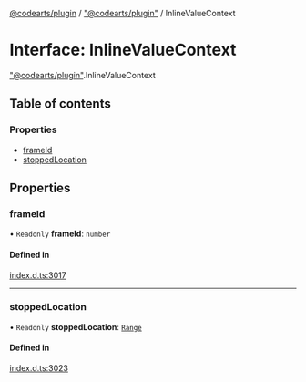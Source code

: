 [@codearts/plugin](../README.md) / ["@codearts/plugin"](../modules/_codearts_plugin_.md) / InlineValueContext

# Interface: InlineValueContext

["@codearts/plugin"](../modules/_codearts_plugin_.md).InlineValueContext

## Table of contents

### Properties

- [frameId](codearts_plugin_.InlineValueContext.md#frameid)
- [stoppedLocation](codearts_plugin_.InlineValueContext.md#stoppedlocation)

## Properties

### frameId

• `Readonly` **frameId**: `number`

#### Defined in

[index.d.ts:3017](https://github.com/huaweicloud/cloudide-plugin-api/blob/d4de966/index.d.ts#L3017)

___

### stoppedLocation

• `Readonly` **stoppedLocation**: [`Range`](../classes/codearts_plugin_.Range.md)

#### Defined in

[index.d.ts:3023](https://github.com/huaweicloud/cloudide-plugin-api/blob/d4de966/index.d.ts#L3023)
